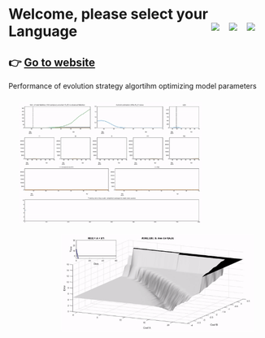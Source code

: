 # Welcome, please select your Language <a href="../../blob/master/README.es.md"><img src="../../blob/master/images/Flag_of_Spain.png" align="right" hspace="0" vspace="0" width="35px"></a> <a href="../../blob/master/README.en.md"><img src="../../blob/master/images/Flag_of_Union.png" align="right" hspace="0" vspace="0" width="35px"></a><a href="../../blob/master/README.ga.md"><img src="../../blob/master/images/Flag_of_Galicia.png" align="right" hspace="0" vspace="0" width="35px"></a>


## :point_right: [Go to website](https://mmatabuena.github.io/forecastCovid/.)

Performance of evolution strategy algortihm optimizing model parameters

<img src="./images/animation.gif" align="left" hspace="20" vspace="10" width="360px"><img src="./images/surface.gif" align="right" hspace="20" vspace="10" width="380px"><br>





